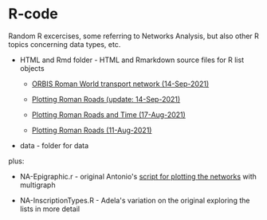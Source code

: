 # R-code
Random R excercises, some referring to Networks Analysis, but also other R topics concerning data types, etc.


* HTML and Rmd folder - HTML and Rmarkdown source files for R list objects

  - [ORBIS Roman World transport network (14-Sep-2021)](https://htmlpreview.github.io/?https://github.com/sdam-au/R_code/blob/master/HTML/ORBIS%20Roman%20World%20transport%20network%20centrality%20measures.html)



  - [Plotting Roman Roads (update: 14-Sep-2021)](https://htmlpreview.github.io/?https://github.com/sdam-au/R_code/blob/master/HTML/Plotting%20Roman%20Roads%20(update).html)
  - [Plotting Roman Roads and Time (17-Aug-2021)](https://htmlpreview.github.io/?https://github.com/sdam-au/R_code/blob/master/HTML/Plotting%20Roman%20Roads%20and%20Time.html)
  - [Plotting Roman Roads (11-Aug-2021)](https://htmlpreview.github.io/?https://github.com/sdam-au/R_code/blob/master/HTML/Plotting%20Roman%20Roads.html)


* data - folder for data

plus:

* NA-Epigraphic.r - original Antonio's [script for plotting the networks](https://mplex.github.io/cedhar/EpigraphicNetwork.html) with multigraph

* NA-InscriptionTypes.R - Adela's variation on the original exploring the lists in more detail
 
